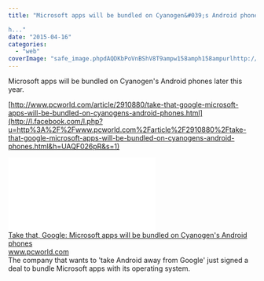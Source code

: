 ```yaml
---
title: "Microsoft apps will be bundled on Cyanogen&#039;s Android phones later this year. 

h..."
date: "2015-04-16"
categories: 
  - "web"
coverImage: "safe_image.phpdAQDKbPoVnBShV8T9ampw158amph158ampurlhttp://images.techhive.com/images/article/2014/01/cyanogen_5-100224710-large1.jpg"
---
```


Microsoft apps will be bundled on Cyanogen's Android phones later this year.  
  
[http://www.pcworld.com/article/2910880/take-that-google-microsoft-apps-will-be-bundled-on-cyanogens-android-phones.html](http://l.facebook.com/l.php?u=http%3A%2F%2Fwww.pcworld.com%2Farticle%2F2910880%2Ftake-that-google-microsoft-apps-will-be-bundled-on-cyanogens-android-phones.html&h=UAQF026pR&s=1)  
  
[![](images/safe_image.php?d=AQDKbPoVnBShV8T9&w=158&h=158&url=http%3A%2F%2Fimages.techhive.com%2Fimages%2Farticle%2F2014%2F01%2Fcyanogen_5-100224710-large.jpg)](http://l.facebook.com/l.php?u=http%3A%2F%2Fwww.pcworld.com%2Farticle%2F2910880%2Ftake-that-google-microsoft-apps-will-be-bundled-on-cyanogens-android-phones.html&h=ZAQHhL1dy&s=1)  
[Take that, Google: Microsoft apps will be bundled on Cyanogen's Android phones](http://l.facebook.com/l.php?u=http%3A%2F%2Fwww.pcworld.com%2Farticle%2F2910880%2Ftake-that-google-microsoft-apps-will-be-bundled-on-cyanogens-android-phones.html%3Ffb_ref%3DDefault%26fb_source%3Dmessage&h=jAQGlM-Y0&s=1)  
www.pcworld.com  
The company that wants to 'take Android away from Google' just signed a deal to bundle Microsoft apps with its operating system.
